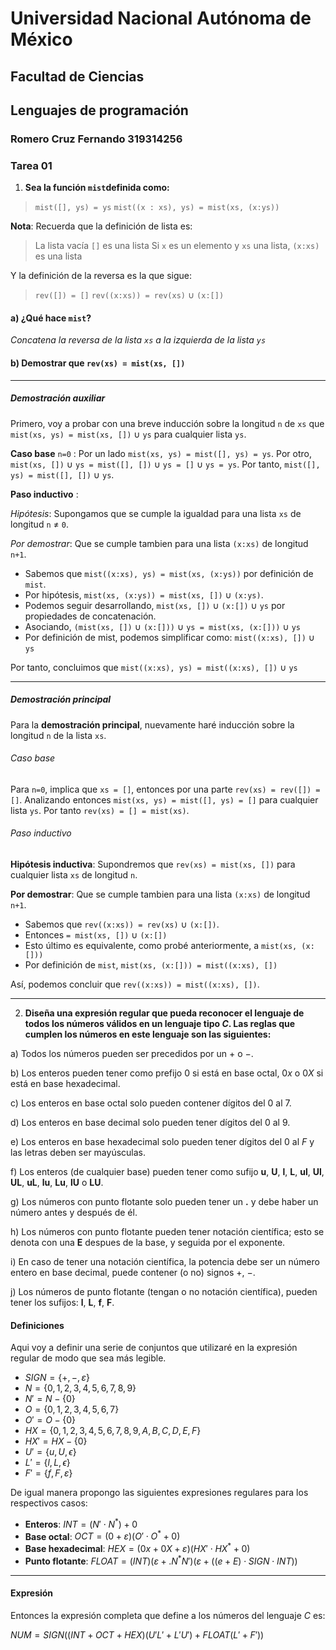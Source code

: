 # Universidad Nacional Autónoma de México

## Facultad de Ciencias
## Lenguajes de programación
### Romero Cruz Fernando 319314256

### Tarea 01

1. **Sea la función `mist`definida como:**

> `mist([], ys) = ys`
> `mist((x : xs), ys) = mist(xs, (x:ys))`

**Nota**: Recuerda que la definición de lista es:

> La lista vacía `[]` es una lista
> Si `x` es un elemento y `xs` una lista, `(x:xs)` es una lista

Y la definición de la reversa es la que sigue:

> `rev([]) = []`
> `rev((x:xs)) = rev(xs)` $\cup$ `(x:[])`

#### a) ¿Qué hace `mist`?

*Concatena la reversa de la lista `xs` a la izquierda de la lista `ys`*

#### b) Demostrar que `rev(xs) = mist(xs, [])`
---
##### *Demostración auxiliar*
Primero, voy a probar con una breve inducción sobre la longitud `n` de `xs` que `mist(xs, ys) = mist(xs, [])` $\cup$ `ys` para cualquier lista `ys`.

**Caso base** `n=0` :
Por un lado `mist(xs, ys) = mist([], ys) = ys`.
Por otro, `mist(xs, [])` $\cup$ `ys = mist([], [])` $\cup$ `ys = []` $\cup$ `ys = ys`.
Por tanto, `mist([], ys) = mist([], [])` $\cup$ `ys`.

**Paso inductivo** :

*Hipótesis*: Supongamos que se cumple la igualdad para una lista `xs` de longitud `n` $\neq$ `0`.

*Por demostrar*: Que se cumple tambien para una lista `(x:xs)` de longitud `n+1`.

- Sabemos que `mist((x:xs), ys) = mist(xs, (x:ys))` por definición de `mist`.
- Por hipótesis,  `mist(xs, (x:ys)) = mist(xs, [])` $\cup$ `(x:ys)`.
- Podemos seguir desarrollando, `mist(xs, [])` $\cup$ `(x:[])` $\cup$ `ys` por propiedades de concatenación.
- Asociando, `(mist(xs, [])` $\cup$ `(x:[]))` $\cup$ `ys = mist(xs, (x:[]))` $\cup$ `ys`
- Por definición de mist, podemos simplificar como: `mist((x:xs), [])` $\cup$ `ys`

Por tanto, concluimos que `mist((x:xs), ys) = mist((x:xs), [])` $\cup$ `ys`

---
##### Demostración principal

Para la **demostración principal**, nuevamente haré inducción sobre la longitud `n` de la lista `xs`.

###### *Caso base*

Para `n=0`, implica que `xs = []`, entonces por una parte `rev(xs) = rev([]) = []`.
Analizando entonces `mist(xs, ys) = mist([], ys) = []` para cualquier lista `ys`.
Por tanto `rev(xs) = [] = mist(xs)`.

###### *Paso inductivo*

**Hipótesis inductiva**: Supondremos que `rev(xs) = mist(xs, [])` para cualquier lista `xs` de longitud `n`.

**Por demostrar**: Que se cumple tambien para una lista `(x:xs)` de longitud `n+1`.

- Sabemos que `rev((x:xs)) = rev(xs)` $\cup$ `(x:[])`.
- Entonces `= mist(xs, [])` $\cup$ `(x:[])`
- Esto último es equivalente, como probé anteriormente, a `mist(xs, (x:[]))`
- Por definición de `mist`, `mist(xs, (x:[])) = mist((x:xs), [])`

Así, podemos concluir que `rev((x:xs)) = mist((x:xs), [])`.

---

2. **Diseña una expresión regular que pueda reconocer el lenguaje de todos los números válidos en un lenguaje tipo *C*. Las reglas que cumplen los números en este lenguaje son las siguientes:**

a) Todos los números pueden ser precedidos por un $+$ o $-$.

b) Los enteros pueden tener como prefijo $0$ si está en base octal, $0x$ o $0X$ si está en base hexadecimal.

c) Los enteros en base octal solo pueden contener dígitos del 0 al 7.

d) Los enteros en base decimal solo pueden tener dígitos del 0 al 9.

e) Los enteros en base hexadecimal solo pueden tener dígitos del 0 al $F$ y las letras deben ser mayúsculas.

f) Los enteros (de cualquier base) pueden tener como sufijo **u**, **U**, **l**, **L**, **ul**, **Ul**, **UL**, **uL**, **lu**, **Lu**, **lU** o **LU**.

g) Los números con punto flotante solo pueden tener un **.** y debe haber un número antes y después de él.

h) Los números con punto flotante pueden tener notación científica; esto se denota con una **E** despues de la base, y seguida por el exponente.

i) En caso de tener una notación científica, la potencia debe ser un número entero en base decimal, puede contener (o no) signos $+$, $-$.

j) Los números de punto flotante (tengan o no notación científica), pueden tener los sufijos: **l**, **L**, **f**, **F**.

#### Definiciones

Aqui voy a definir una serie de conjuntos que utilizaré en la expresión regular de modo que sea más legible.

- $SIGN = \{+, -, \varepsilon\}$
- $N = \{0,1,2,3,4,5,6,7,8,9\}$
- $N' = N - \{0\}$
- $O = \{0,1,2,3,4,5,6,7\}$
- $O' = O-\{0\}$
- $HX = \{0,1,2,3,4,5,6,7,8,9,A,B,C,D,E,F\}$
- $HX' = HX - \{0\}$
- $U' = \{u, U, \epsilon\}$
- $L' = \{l, L, \epsilon\}$
- $F' = \{f, F, \varepsilon\}$

De igual manera propongo las siguientes expresiones regulares para los respectivos casos:

- **Enteros**: $INT = (N'\cdot N^*) + 0$
- **Base octal**: $OCT = (0 + \varepsilon)(O'\cdot O^* + 0)$
- **Base hexadecimal**: $HEX= (0x+0X+\varepsilon)(HX' \cdot HX^* + 0)$
- **Punto flotante**: $FLOAT= (INT)(\varepsilon + .N^*N')(\varepsilon + ((e + E) \cdot SIGN \cdot INT))$

---
#### Expresión

Entonces la expresión completa que define a los números del lenguaje *C* es:

$NUM = SIGN((INT + OCT+ HEX)(U'L'+L'U') + FLOAT(L' + F'))$